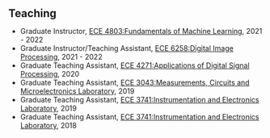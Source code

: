 <h1 id="teaching"></h1>

<h2 style="margin: 60px 0px 10px;">Teaching</h2>

<ul>
  <li>
    Graduate Instructor, <a href="https://ghassanalregib.info/ece4803funml">ECE 4803&colon;Fundamentals of Machine Learning</a>, 2021 - 2022
  </li>
  <li>
    Graduate Instructor/Teaching Assistant, <a href="https://alregib.ece.gatech.edu/ece6258/">ECE 6258&colon;Digital Image Processing</a>, 2021 - 2022
  </li>
  <li>
    Graduate Teaching Assistant, <a href="https://ece.gatech.edu/courses/ece4271">ECE 4271&colon;Applications of Digital Signal Processing</a>, 2020
  </li>
  <li>
    Graduate Teaching Assistant, <a href="https://ece.gatech.edu/courses/ece3043">ECE 3043&colon;Measurements, Circuits and Microelectronics Laboratory</a>, 2019
  </li>
  <li>
    Graduate Teaching Assistant, <a href="https://ece.gatech.edu/courses/ece3741">ECE 3741&colon;Instrumentation and Electronics Laboratory</a>, 2019
  </li>
  <li>
    Graduate Teaching Assistant, <a href="https://ece.gatech.edu/courses/ece3741">ECE 3741&colon;Instrumentation and Electronics Laboratory</a>, 2018
  </li>
</ul>
